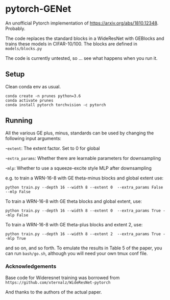 # pytorch-GENet

An unofficial Pytorch implementation of https://arxiv.org/abs/1810.12348. Probably.

The code replaces the standard blocks in a WideResNet with GEBlocks and trains these models in CIFAR-10/100. The blocks are defined in `models/blocks.py`

The code is currently untested, so ... see what happens when you run it.

## Setup
Clean conda env as usual.

```
conda create -n prunes python=3.6
conda activate prunes
conda install pytorch torchvision -c pytorch
```

## Running

All the various GE plus, minus, standards can be used by changing the following input arguments:

-`extent`: The extent factor. Set to 0 for global

-`extra_params`: Whether there are learnable parameters for downsampling

-`mlp`: Whether to use a squeeze-excite style MLP after downsampling  


e.g. to train a WRN-16-8 with GE theta-minus blocks and global extent use:
```
python train.py --depth 16 --width 8 --extent 0  --extra_params False --mlp False
```
To train a WRN-16-8 with GE theta blocks and global extent, use:
```
python train.py --depth 16 --width 8 --extent 0  --extra_params True --mlp False
```
To train a WRN-16-8 with GE theta-plus blocks and extent 2, use:
```
python train.py --depth 16 --width 8 --extent 2  --extra_params True --mlp True
```
 
and so on, and so forth. To emulate the results in Table 5 of the paper, you can run `bash/go.sh`, although you will need your own tmux conf file.


### Acknowledgements

Base code for Wideresnet training was borrowed from
 ```https://github.com/xternalz/WideResNet-pytorch```
 
And thanks to the authors of the actual paper. 

